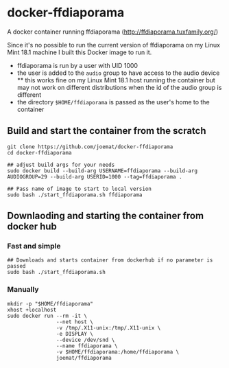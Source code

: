# docker-ffdiaporama
A docker container running ffdiaporama (http://ffdiaporama.tuxfamily.org/)

Since it's no possible to run the current version of ffdiaporama on my Linux Mint 18.1 machine I built this Docker image to run it.

* ffdiaporama is run by a user with UID 1000
* the user is added to the `audio` group to have access to the audio device
** this works fine on my Linux Mint 18.1 host running the container but may not work on different distributions when the id of the audio group is different
* the directory `$HOME/ffdiaporama` is passed as the user's home to the container

## Build and start the container from the scratch

    git clone https://github.com/joemat/docker-ffdiaporama
    cd docker-ffdiaporama
       
    ## adjust build args for your needs
    sudo docker build --build-arg USERNAME=ffdiaporama --build-arg AUDIOGROUP=29 --build-arg USERID=1000 --tag=ffdiaporama .
	
	## Pass name of image to start to local version
    sudo bash ./start_ffdiaporama.sh ffdiaporama

## Downlaoding and starting the container from docker hub

### Fast and simple

	## Downloads and starts container from dockerhub if no parameter is passed
    sudo bash ./start_ffdiaporama.sh

### Manually

    mkdir -p "$HOME/ffdiaporama"
    xhost +localhost
    sudo docker run --rm -it \
                    --net host \
                    -v /tmp/.X11-unix:/tmp/.X11-unix \
                    -e DISPLAY \
                    --device /dev/snd \
                    --name ffdiaporama \
                    -v $HOME/ffdiaporama:/home/ffdiaporama \
                    joemat/ffdiaporama


